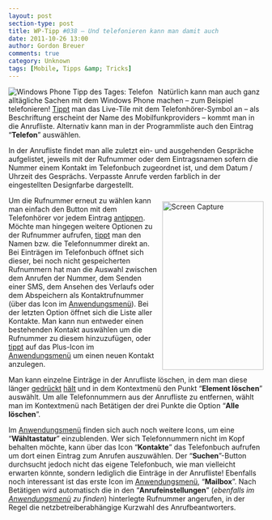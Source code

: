 ```yaml
---
layout: post
section-type: post
title: WP-Tipp #038 – Und telefonieren kann man damit auch
date: 2011-10-26 13:00
author: Gordon Breuer
comments: true
category: Unknown
tags: [Mobile, Tipps &amp; Tricks]
---
```

<p><img style="margin: 0px 10px 0px 0px; display: inline; float: left" title="" alt="Windows Phone Tipp des Tages: Telefon" align="left" src="http://anheledirwp.blob.core.windows.net/wordpress/2011/10/telefon1.png" /></p>  <p>Natürlich kann man auch ganz alltägliche Sachen mit dem Windows Phone machen – zum Beispiel telefonieren! <a href="/post/2011/09/12/WP7-Tipp-007-%E2%80%93-Standard-Gesten.aspx">Tippt</a> man das Live-Tile mit dem Telefonhörer-Symbol an – als Beschriftung erscheint der Name des Mobilfunkproviders – kommt man in die Anrufliste. Alternativ kann man in der Programmliste auch den Eintrag “<strong>Telefon</strong>” auswählen.</p>  <p>In der Anrufliste findet man alle zuletzt ein- und ausgehenden Gespräche aufgelistet, jeweils mit der Rufnummer oder dem Eintragsnamen sofern die Nummer einem Kontakt im Telefonbuch zugeordnet ist, und dem Datum / Uhrzeit des Gesprächs. Verpasste Anrufe verden farblich in der eingestellten Designfarbe dargestellt.</p>  <p><img style="background-image: none; border-bottom: 0px; border-left: 0px; margin: 10px 0px 0px 10px; padding-left: 0px; padding-right: 0px; display: inline; float: right; border-top: 0px; border-right: 0px; padding-top: 0px" title="Screen Capture" border="0" alt="Screen Capture" align="right" src="http://anheledirwp.blob.core.windows.net/wordpress/2011/10/Screen-Capture.jpg" width="200" height="333" />Um die Rufnummer erneut zu wählen kann man einfach den Button mit dem Telefonhörer vor jedem Eintrag <a href="/post/2011/09/12/WP7-Tipp-007-%E2%80%93-Standard-Gesten.aspx">antippen</a>. Möchte man hingegen weitere Optionen zu der Rufnummer aufrufen, <a href="/post/2011/09/12/WP7-Tipp-007-%E2%80%93-Standard-Gesten.aspx">tippt</a> man den Namen bzw. die Telefonnummer direkt an. Bei Einträgen im Telefonbuch öffnet sich dieser, bei noch nicht gespeicherten Rufnummern hat man die Auswahl zwischen dem Anrufen der Nummer, dem Senden einer SMS, dem Ansehen des Verlaufs oder dem Abspeichern als Kontaktrufnummer (über das Icon im <a href="/post/2011/09/05/WP7-Tipp-002-%E2%80%93-Das-Anwendungs-und-Kontextmenu.aspx">Anwendungsmenü</a>). Bei der letzten Option öffnet sich die Liste aller Kontakte. Man kann nun entweder einen bestehenden Kontakt auswählen um die Rufnummer zu diesem hinzuzufügen, oder <a href="/post/2011/09/12/WP7-Tipp-007-%E2%80%93-Standard-Gesten.aspx">tippt</a> auf das Plus-Icon im <a href="/post/2011/09/05/WP7-Tipp-002-%E2%80%93-Das-Anwendungs-und-Kontextmenu.aspx">Anwendungsmenü</a> um einen neuen Kontakt anzulegen.</p>  <p>Man kann einzelne Einträge in der Anrufliste löschen, in dem man diese länger <a href="/post/2011/09/12/WP7-Tipp-007-%E2%80%93-Standard-Gesten.aspx">gedrückt</a>&#160;<a href="/post/2011/09/12/WP7-Tipp-007-%E2%80%93-Standard-Gesten.aspx">hält</a> und in dem Kontextmenü den Punkt “<strong>Element löschen</strong>” auswählt. Um alle Telefonnummern aus der Anrufliste zu entfernen, wählt man im Kontextmenü nach Betätigen der drei Punkte die Option “<strong>Alle löschen</strong>”.</p>  <p>Im <a href="/post/2011/09/05/WP7-Tipp-002-%E2%80%93-Das-Anwendungs-und-Kontextmenu.aspx">Anwendungsmenü</a> finden sich auch noch weitere Icons, um eine “<strong>Wähltastatur</strong>” einzublenden. Wer sich Telefonnummern nicht im Kopf behalten möchte, kann über das Icon “<strong>Kontakte</strong>” das Telefonbuch aufrufen um dort einen Eintrag zum Anrufen auszuwählen. Der “<strong>Suchen</strong>”-Button durchsucht jedoch nicht das eigene Telefonbuch, wie man vielleicht erwarten könnte, sondern lediglich die Einträge in der Anrufliste! Ebenfalls noch interessant ist das erste Icon im <a href="/post/2011/09/05/WP7-Tipp-002-%E2%80%93-Das-Anwendungs-und-Kontextmenu.aspx">Anwendungsmenü</a>, “<strong>Mailbox</strong>”. Nach Betätigen wird automatisch die in den “<strong>Anrufeinstellungen</strong>” (<em>ebenfalls im </em><a href="/post/2011/09/05/WP7-Tipp-002-%E2%80%93-Das-Anwendungs-und-Kontextmenu.aspx"><em>Anwendungsmenü</em></a><em> zu finden</em>) hinterlegte Rufnummer angerufen, in der Regel die netzbetreiberabhängige Kurzwahl des Anrufbeantworters. </p>
